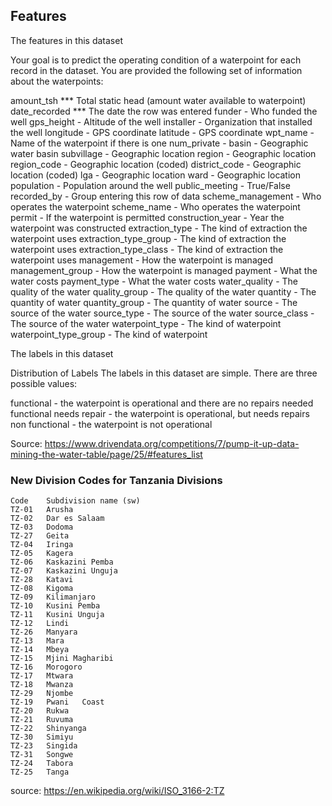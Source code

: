 ## Features

The features in this dataset


Your goal is to predict the operating condition of a waterpoint for each record in the dataset. You are provided the following set of information about the waterpoints:

amount_tsh *** Total static head (amount water available to waterpoint)
date_recorded *** The date the row was entered
funder - Who funded the well
gps_height - Altitude of the well
installer - Organization that installed the well
longitude - GPS coordinate
latitude - GPS coordinate
wpt_name - Name of the waterpoint if there is one
num_private -
basin - Geographic water basin
subvillage - Geographic location
region - Geographic location
region_code - Geographic location (coded)
district_code - Geographic location (coded)
lga - Geographic location
ward - Geographic location
population - Population around the well
public_meeting - True/False
recorded_by - Group entering this row of data
scheme_management - Who operates the waterpoint
scheme_name - Who operates the waterpoint
permit - If the waterpoint is permitted
construction_year - Year the waterpoint was constructed
extraction_type - The kind of extraction the waterpoint uses
extraction_type_group - The kind of extraction the waterpoint uses
extraction_type_class - The kind of extraction the waterpoint uses
management - How the waterpoint is managed
management_group - How the waterpoint is managed
payment - What the water costs
payment_type - What the water costs
water_quality - The quality of the water
quality_group - The quality of the water
quantity - The quantity of water
quantity_group - The quantity of water
source - The source of the water
source_type - The source of the water
source_class - The source of the water
waterpoint_type - The kind of waterpoint
waterpoint_type_group - The kind of waterpoint

The labels in this dataset

Distribution of Labels
The labels in this dataset are simple. There are three possible values:

functional - the waterpoint is operational and there are no repairs needed
functional needs repair - the waterpoint is operational, but needs repairs
non functional - the waterpoint is not operational

Source: https://www.drivendata.org/competitions/7/pump-it-up-data-mining-the-water-table/page/25/#features_list


### New Division Codes for Tanzania Divisions
	Code 	Subdivision name (sw)
	TZ-01 	Arusha 	
	TZ-02 	Dar es Salaam 	
	TZ-03 	Dodoma 	
	TZ-27 	Geita 	
	TZ-04 	Iringa 	
	TZ-05 	Kagera 	
	TZ-06 	Kaskazini Pemba 
	TZ-07 	Kaskazini Unguja
	TZ-28 	Katavi 	
	TZ-08 	Kigoma 	
	TZ-09 	Kilimanjaro 	
	TZ-10 	Kusini Pemba
	TZ-11 	Kusini Unguja 
	TZ-12 	Lindi 	
	TZ-26 	Manyara 	
	TZ-13 	Mara 	
	TZ-14 	Mbeya 	
	TZ-15 	Mjini Magharibi 
	TZ-16 	Morogoro 	
	TZ-17 	Mtwara 	
	TZ-18 	Mwanza 	
	TZ-29 	Njombe 	
	TZ-19 	Pwani 	Coast
	TZ-20 	Rukwa 	
	TZ-21 	Ruvuma 	
	TZ-22 	Shinyanga 	
	TZ-30 	Simiyu 	
	TZ-23 	Singida 	
	TZ-31 	Songwe
	TZ-24 	Tabora 	
	TZ-25 	Tanga
source: https://en.wikipedia.org/wiki/ISO_3166-2:TZ
